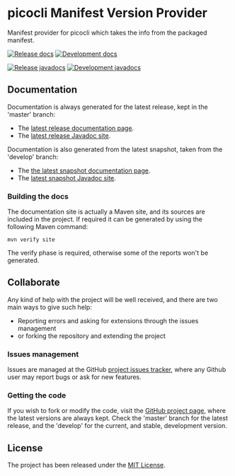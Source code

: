 # picocli Manifest Version Provider

Manifest provider for picocli which takes the info from the packaged manifest.

[![Release docs](https://img.shields.io/badge/docs-release-blue.svg)][site-release]
[![Development docs](https://img.shields.io/badge/docs-develop-blue.svg)][site-develop]

[![Release javadocs](https://img.shields.io/badge/javadocs-release-blue.svg)][javadoc-release]
[![Development javadocs](https://img.shields.io/badge/javadocs-develop-blue.svg)][javadoc-develop]

## Documentation

Documentation is always generated for the latest release, kept in the 'master' branch:

- The [latest release documentation page][site-release].
- The [latest release Javadoc site][javadoc-release].

Documentation is also generated from the latest snapshot, taken from the 'develop' branch:

- The [the latest snapshot documentation page][site-develop].
- The [latest snapshot Javadoc site][javadoc-develop].

### Building the docs

The documentation site is actually a Maven site, and its sources are included in the project. If required it can be generated by using the following Maven command:

```
mvn verify site
```

The verify phase is required, otherwise some of the reports won't be generated.

## Collaborate

Any kind of help with the project will be well received, and there are two main ways to give such help:

- Reporting errors and asking for extensions through the issues management
- or forking the repository and extending the project

### Issues management

Issues are managed at the GitHub [project issues tracker][issues], where any Github user may report bugs or ask for new features.

### Getting the code

If you wish to fork or modify the code, visit the [GitHub project page][scm], where the latest versions are always kept. Check the 'master' branch for the latest release, and the 'develop' for the current, and stable, development version.

## License

The project has been released under the [MIT License][license].

[github_package]: https://github.com/Bernardo-MG?tab=packages&repo_name=picocli-manifest-version-provider
[issues]: https://github.com/bernardo-mg/picocli-manifest-version-provider/issues
[javadoc-develop]: https://docs.bernardomg.com/development/maven/picocli-manifest-version-provider/apidocs
[javadoc-release]: https://docs.bernardomg.com/maven/picocli-manifest-version-provider/apidocs
[license]: https://www.opensource.org/licenses/mit-license.php
[scm]: https://github.com/bernardo-mg/picocli-manifest-version-provider
[site-develop]: https://docs.bernardomg.com/development/maven/picocli-manifest-version-provider
[site-release]: https://docs.bernardomg.com/maven/picocli-manifest-version-provider
